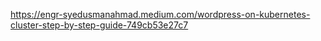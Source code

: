 https://engr-syedusmanahmad.medium.com/wordpress-on-kubernetes-cluster-step-by-step-guide-749cb53e27c7

